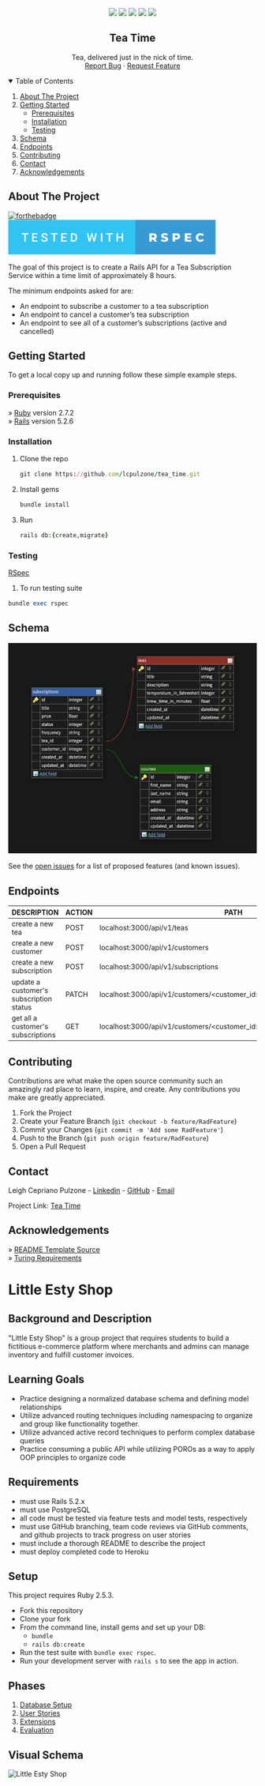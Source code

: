 <div align="center">
  <a href=https://github.com/lcpulzone/tea_time/graphs/contributors><img src="https://img.shields.io/github/contributors/lcpulzone/tea_time.svg?style=for-the-badge" /></a>
  <a href=https://github.com/lcpulzone/tea_time/network/members><img src="https://img.shields.io/github/forks/lcpulzone/tea_time.svg?style=for-the-badge" /></a>
  <a href=https://github.com/lcpulzone/tea_time/stargazers><img src="https://img.shields.io/github/stars/lcpulzone/tea_time.svg?style=for-the-badge" /></a>
  <a href=https://github.com/lcpulzone/tea_time/issues><img src="https://img.shields.io/github/issues/lcpulzone/tea_time.svg?style=for-the-badge" /></a>
<a href=https://www.linkedin.com/in/lcpulzone/><img src="https://img.shields.io/badge/-LinkedIn-black.svg?style=for-the-badge&logo=linkedin&colorB=555" /></a>
</div>

  <h2 align="center">Tea Time</h2>

  <p align="center">
    Tea, delivered just in the nick of time.
    <br />
    <a href="https://github.com/lcpulzone/tea_time/issues">Report Bug</a>
    ·
    <a href="https://github.com/lcpulzone/tea_time/issues">Request Feature</a>
    <br />
  </p>
</p>



<!-- TABLE OF CONTENTS -->
<details open="open">
  <summary>Table of Contents</summary>
  <ol>
    <li><a href="#about-the-project">About The Project</a></li>
    <li>
      <a href="#getting-started">Getting Started</a>
      <ul>
        <li><a href="#prerequisites">Prerequisites</a></li>
        <li><a href="#installation">Installation</a></li>
        <li><a href="#testing">Testing</a></li>
      </ul>
    </li>
    <li><a href="#schema">Schema</a></li>
    <li><a href="#endpoints">Endpoints</a></li>
    <li><a href="#contributing">Contributing</a></li>
    <li><a href="#contact">Contact</a></li>
    <li><a href="#acknowledgements">Acknowledgements</a></li>
  </ol>
</details>



## About The Project

[![forthebadge](https://forthebadge.com/images/badges/made-with-ruby.svg)](https://forthebadge.com)<br />
![tested with rspec](https://github.com/lcpulzone/tea_time/blob/main/tested-with-rspec.svg)

The goal of this project is to  create a Rails API for a Tea Subscription Service within a time limit of approximately 8 hours.  

The minimum endpoints asked for are:
*  An endpoint to subscribe a customer to a tea subscription
*  An endpoint to cancel a customer’s tea subscription
*  An endpoint to see all of a customer’s subscriptions (active and cancelled)


## Getting Started

To get a local copy up and running follow these simple example steps.

### Prerequisites

» [Ruby](https://www.ruby-lang.org/en/) version 2.7.2<br />
» [Rails](https://rubyonrails.org/) version 5.2.6

### Installation

1. Clone the repo
   ```rb
   git clone https://github.com/lcpulzone/tea_time.git
   ```
2. Install gems
   ```rb
   bundle install
   ```
3. Run
   ```rb
   rails db:{create,migrate}
   ```

### Testing

[RSpec](https://rspec.info/)

1. To run testing suite
```rb
bundle exec rspec
```


## Schema

![database_schema](https://github.com/lcpulzone/tea_time/blob/main/db_schema.33.52.png?raw=true)

See the [open issues](https://github.com/lcpulzone/tea_time/issues) for a list of proposed features (and known issues).


## Endpoints

| DESCRIPTION | ACTION | PATH |
|--|--|--|
| create a new tea | POST | localhost:3000/api/v1/teas |
| create a new customer | POST | localhost:3000/api/v1/customers |
| create a new subscription | POST | localhost:3000/api/v1/subscriptions |
| update a customer's subscription status | PATCH | localhost:3000/api/v1/customers/<customer_id>/subscriptions/<subscription_id> |
| get all a customer's subscriptions | GET | localhost:3000/api/v1/customers/<customer_id>/subscriptions |


## Contributing

Contributions are what make the open source community such an amazingly rad place to learn, inspire, and create. Any contributions you make are greatly appreciated.

1. Fork the Project
2. Create your Feature Branch (`git checkout -b feature/RadFeature`)
3. Commit your Changes (`git commit -m 'Add some RadFeature'`)
4. Push to the Branch (`git push origin feature/RadFeature`)
5. Open a Pull Request


## Contact

Leigh Cepriano Pulzone - [Linkedin](https://www.linkedin.com/in/lcpulzone/) - [GitHub](https://github.com/lcpulzone) - [Email](lcpulzone@gmail.com)

Project Link: [Tea Time](https://github.com/lcpulzone/tea_time)



## Acknowledgements

» [README Template Source](https://github.com/othneildrew/Best-README-Template)<br />
» [Turing Requirements](https://mod4.turing.edu/projects/take_home/take_home_be)


<!-- MARKDOWN LINKS & IMAGES -->
<!-- https://www.markdownguide.org/basic-syntax/#reference-style-links -->
[contributors-shield]: https://img.shields.io/github/contributors/lcpulzone/tea_time.svg?style=for-the-badge
[contributors-url]: https://github.com/lcpulzone/tea_time/graphs/contributors
[forks-shield]: https://img.shields.io/github/forks/lcpulzone/tea_time.svg?style=for-the-badge
[forks-url]: https://github.com/lcpulzone/tea_time/network/members
[stars-shield]: https://img.shields.io/github/stars/lcpulzone/tea_time.svg?style=for-the-badge
[stars-url]: https://github.com/lcpulzone/tea_time/stargazers
[issues-shield]: https://img.shields.io/github/issues/lcpulzone/tea_time.svg?style=for-the-badge
[issues-url]: https://github.com/lcpulzone/tea_time/issues
[linkedin-shield]: https://img.shields.io/badge/-LinkedIn-black.svg?style=for-the-badge&logo=linkedin&colorB=555
[linkedin-url]: https://www.linkedin.com/in/lcpulzone/
[product-screenshot]: images/screenshot.png


# Little Esty Shop

## Background and Description

"Little Esty Shop" is a group project that requires students to build a fictitious e-commerce platform where merchants and admins can manage inventory and fulfill customer invoices.

## Learning Goals
- Practice designing a normalized database schema and defining model relationships
- Utilize advanced routing techniques including namespacing to organize and group like functionality together.
- Utilize advanced active record techniques to perform complex database queries
- Practice consuming a public API while utilizing POROs as a way to apply OOP principles to organize code

## Requirements
- must use Rails 5.2.x
- must use PostgreSQL
- all code must be tested via feature tests and model tests, respectively
- must use GitHub branching, team code reviews via GitHub comments, and github projects to track progress on user stories
- must include a thorough README to describe the project
- must deploy completed code to Heroku

## Setup

This project requires Ruby 2.5.3.

* Fork this repository
* Clone your fork
* From the command line, install gems and set up your DB:
    * `bundle`
    * `rails db:create`
* Run the test suite with `bundle exec rspec`.
* Run your development server with `rails s` to see the app in action.

## Phases

1. [Database Setup](./doc/db_setup.md)
1. [User Stories](./doc/user_stories.md)
1. [Extensions](./doc/extensions.md)
1. [Evaluation](./doc/evaluation.md)

## Visual Schema

![Little Esty Shop](https://user-images.githubusercontent.com/74436194/120427830-e18e2300-c32f-11eb-907c-723750913e80.png)
